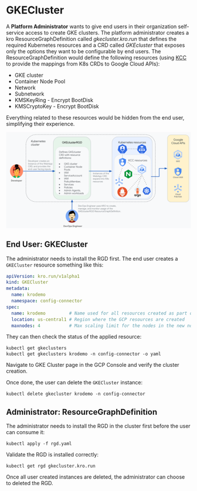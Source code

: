 # GKECluster

A **Platform Administrator** wants to give end users in their organization self-service access to create GKE clusters. The platform administrator creates a kro ResourceGraphDefinition called *gkecluster.kro.run* that defines the required Kubernetes resources and a CRD called *GKEcluster* that exposes only the options they want to be configurable by end users. The ResourceGraphDefinition would define the following resources (using [KCC](https://github.com/GoogleCloudPlatform/k8s-config-connector) to provide the mappings from K8s CRDs to Google Cloud APIs):

* GKE cluster
* Container Node Pool
* Network
* Subnetwork
* KMSKeyRing   - Encrypt BootDisk
* KMSCryptoKey - Encrypt BootDisk

Everything related to these resources would be hidden from the end user, simplifying their experience.  

![GKE Cluster Stack](gke-cluster.png)

## End User: GKECluster

The administrator needs to install the RGD first.
The end user creates a `GKECluster` resource something like this:

```yaml
apiVersion: kro.run/v1alpha1
kind: GKECluster
metadata:
  name: krodemo
  namespace: config-connector
spec:
  name: krodemo         # Name used for all resources created as part of this RGD
  location: us-central1 # Region where the GCP resources are created
  maxnodes: 4           # Max scaling limit for the nodes in the new nodepool
```

They can then check the status of the applied resource:

```
kubectl get gkeclusters
kubectl get gkeclusters krodemo -n config-connector -o yaml
```

Navigate to GKE Cluster page in the GCP Console and verify the cluster creation.

Once done, the user can delete the `GKECluster` instance:

```
kubectl delete gkecluster krodemo -n config-connector
```

## Administrator: ResourceGraphDefinition
The administrator needs to install the RGD in the cluster first before the user can consume it:

```
kubectl apply -f rgd.yaml
```

Validate the RGD is installed correctly:

```
kubectl get rgd gkecluster.kro.run
```

Once all user created instances are deleted, the administrator can choose to deleted the RGD.